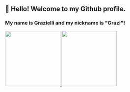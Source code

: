 
## 👋 Hello! Welcome to my Github profile.
### My name is Grazielli and my nickname is "Grazi"! 

<div>
<a href="https://github.com/seu-usuário-aqui">
<img height="180em" src="https://github-readme-stats.vercel.app/api/top-langs/?username=seu-usuário-aqui&layout=compact&langs_count=7&theme=dracula"/>
<img height="180em" src="https://github-readme-stats.vercel.app/api?bertiGrazi&show_icons=true&theme=dracula&include_all_commits=true&count_private=true"/>
</div>
